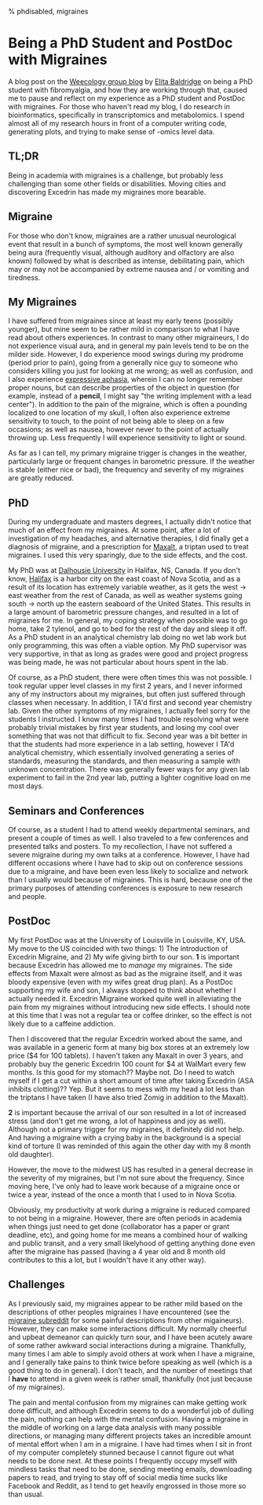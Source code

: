 % phdisabled, migraines

# Being a PhD Student and PostDoc with Migraines

A blog post on the [Weecology group blog](http://jabberwocky.weecology.org/2014/10/13/how-technology-can-help-scientists-with-chronic-illnesses-or-technology-ftw/) by [Elita Baldridge](https://twitter.com/elitabaldridge) on being a PhD student with fibromyalgia, and how they are working through that, caused me to pause and reflect on my experience as a PhD student and PostDoc with migraines. For those who haven't read my blog, I do research in bioinformatics, specifically in transcriptomics and metabolomics. I spend almost all of my research hours in front of a computer writing code, generating plots, and trying to make sense of -omics level data.

## TL;DR

Being in academia with migraines is a challenge, but probably less challenging than some other fields or disabilities. Moving cities and discovering Excedrin has made my migraines more bearable.

## Migraine

For those who don't know, migraines are a rather unusual neurological event that result in a bunch of symptoms, the most well known generally being aura (frequently visual, although auditory and olfactory are also known) followed by what is described as intense, debilitating pain, which may or may not be accompanied by extreme nausea and / or vomiting and tiredness.

## My Migraines

I have suffered from migraines since at least my early teens (possibly younger), but mine seem to be rather mild in comparison to what I have read about others experiences. In contrast to many other migraineurs, I do not experience visual aura, and in general my pain levels tend to be on the milder side. However, I do experience mood swings during my prodrome (period prior to pain), going from a generally nice guy to someone who considers killing you just for looking at me wrong; as well as confusion, and I also experience [expressive aphasia](http://en.wikipedia.org/wiki/Aphasia), wherein I can no longer remember proper nouns, but can describe properties of the object in question (for example, instead of a **pencil**, I might say "the writing implement with a lead center"). In addition to the pain of the migraine, which is often a pounding localized to one location of my skull, I often also experience extreme sensitivity to touch, to the point of not being able to sleep on a few occasions; as well as nausea, however never to the point of actually throwing up. Less frequently I will experience sensitivity to light or sound.

As far as I can tell, my primary migraine trigger is changes in the weather, particularly large or frequent changes in barometric pressure. If the weather is stable (either nice or bad), the frequency and severity of my migraines are greatly reduced.

## PhD

During my undergraduate and masters degrees, I actually didn't notice that much of an effect from my migraines. At some point, after a lot of investigation of my headaches, and alternative therapies, I did finally get a diagnosis of migraine, and a prescription for [Maxalt](http://www.rxlist.com/maxalt-drug.htm), a triptan used to treat migraines. I used this very sparingly, due to the side effects, and the cost.

My PhD was at [Dalhousie University](http://www.dal.ca/) in Halifax, NS, Canada. If you don't know, [Halifax](http://en.wikipedia.org/wiki/Halifax,_Nova_Scotia) is a harbor city on the east coast of Nova Scotia, and as a result of its location has extremely variable weather, as it gets the west -> east weather from the rest of Canada, as well as weather systems going south -> north up the eastern seaboard of the United States. This results in a large amount of barometric pressure changes, and resulted in a lot of migraines for me. In general, my coping strategy when possible was to go home, take 2 tylenol, and go to bed for the rest of the day and sleep it off. As a PhD student in an analytical chemistry lab doing no wet lab work but only programming, this was often a viable option. My PhD supervisor was very supportive, in that as long as grades were good and project progress was being made, he was not particular about hours spent in the lab.

Of course, as a PhD student, there were often times this was not possible. I took regular upper level classes in my first 2 years, and I never informed any of my instructors about my migraines, but often just suffered through classes when necessary. In addition, I TA'd first and second year chemistry lab. Given the other symptoms of my migraines, I actually feel sorry for the students I instructed. I know many times I had trouble resolving what were probably trivial mistakes by first year students, and losing my cool over something that was not that difficult to fix. Second year was a bit better in that the students had more experience in a lab setting, however I TA'd analytical chemistry, which essentially involved generating a series of standards, measuring the standards, and then measuring a sample with unknown concentration. There was generally fewer ways for any given lab experiment to fail in the 2nd year lab, putting a lighter cognitive load on me most days. 

## Seminars and Conferences

Of course, as a student I had to attend weekly departmental seminars, and present a couple of times as well. I also traveled to a few conferences and presented talks and posters. To my recollection, I have not suffered a severe migraine during my own talks at a conference. However, I have had different occasions where I have had to skip out on conference sessions due to a migraine, and have been even less likely to socialize and network than I usually would because of migraines. This is hard, because one of the primary purposes of attending conferences is exposure to new research and people. 

## PostDoc

My first PostDoc was at the University of Louisville in Louisville, KY, USA. My move to the US coincided with two things: 1) The introduction of Excedrin Migraine, and 2) My wife giving birth to our son. **1** is important because Excedrin has allowed me to *manage* my migraines. The side effects from Maxalt were almost as bad as the migraine itself, and it was bloody expensive (even with my wifes great drug plan). As a PostDoc supporting my wife and son, I always stopped to think about whether I actually needed it. Excedrin Migraine worked quite well in alleviating the pain from my migraines without introducing new side effects. I should note at this time that I was not a regular tea or coffee drinker, so the effect is not likely due to a caffeine addiction.

Then I discovered that the regular Excedrin worked about the same, and was available in a generic form at many big box stores at an extremely low price ($4 for 100 tablets).  I haven't taken any Maxalt in over 3 years, and probably buy the generic Excedrin 100 count for $4 at WalMart every few months. Is this good for my stomach?? Maybe not. Do I need to watch myself if I get a cut within a short amount of time after taking Excedrin (ASA inhibits clotting)?? Yep. But it seems to mess with my head a lot less than the triptans I have taken (I have also tried Zomig in addition to the Maxalt).

**2** is important because the arrival of our son resulted in a lot of increased stress (and don't get me wrong, a lot of happiness and joy as well). Although not a primary trigger for my migraines, it definitely did not help. And having a migraine with a crying baby in the background is a special kind of torture (I was reminded of this again the other day with my 8 month old daughter). 

However, the move to the midwest US has resulted in a general decrease in the severity of my migraines, but I'm not sure about the frequency. Since moving here, I've only had to leave work because of a migraine once or twice a year, instead of the once a month that I used to in Nova Scotia.

Obviously, my productivity at work during a migraine is reduced compared to not being in a migraine. However, there are often periods in academia when things just need to get done (collaborator has a paper or grant deadline, etc), and going home for me means a combined hour of walking and public transit, and a very small likelyhood of getting anything done even after the migraine has passed (having a 4 year old and 8 month old contributes to this a lot, but I wouldn't have it any other way).

## Challenges

As I previously said, my migraines appear to be rather mild based on the descriptions of other peoples migraines I have encountered (see the [migraine subreddit](http://www.reddit.com/r/migraine) for some painful descriptions from other migaineurs). However, they can make some interactions difficult. My normally cheerful and upbeat demeanor can quickly turn sour, and I have been acutely aware of some rather awkward social interactions during a migraine. Thankfully, many times I am able to simply avoid others at work when I have a migraine, and I generally take pains to think twice before speaking as well (which is a good thing to do in general). I don't teach, and the number of meetings that I **have** to attend in a given week is rather small, thankfully (not just because of my migraines).

The pain and mental confusion from my migraines can make getting work done difficult, and although Excedrin seems to do a wonderful job of dulling the pain, nothing can help with the mental confusion. Having a migraine in the middle of working on a large data analysis with many possible directions, or managing many different projects takes an incredible amount of mental effort when I am in a migraine. I have had times when I sit in front of my computer completely stunned because I cannot figure out what needs to be done next. At these points I frequently occupy myself with mindless tasks that need to be done, sending meeting emails, downloading papers to read, and trying to stay off of social media time sucks like Facebook and Reddit, as I tend to get heavily engrossed in those more so than usual.
